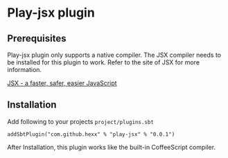 # Play-jsx plugin

## Prerequisites

Play-jsx plugin only supports a native compiler.
The JSX compiler needs to be installed for this plugin to work.
Refer to the site of JSX for more information.

[JSX - a faster, safer, easier JavaScript](http://jsx.github.com/ "JSX - a faster, safer, easier JavaScript")

## Installation

Add following to your projects `project/plugins.sbt`

    addSbtPlugin("com.github.hexx" % "play-jsx" % "0.0.1")

After Installation, this plugin works like the built-in CoffeeScript compiler.
